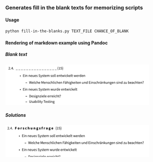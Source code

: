 ### Generates fill in the blank texts for memorizing scripts

#### Usage

```bash
python fill-in-the-blanks.py TEXT_FILE CHANCE_OF_BLANK
```

#### Rendering of markdown example using Pandoc

##### Blank text

<img src="blank_text.png" width="450">

##### Solutions

<img src="solutions.png" width="450">